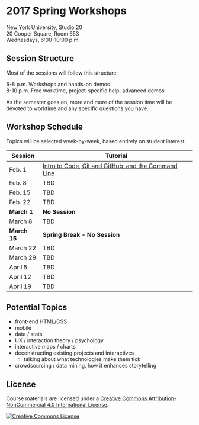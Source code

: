 # 2017 Spring Workshops

New York University, Studio 20  
20 Cooper Square, Room 653  
Wednesdays, 6:00-10:00 p.m.

## Session Structure
Most of the sessions will follow this structure:

6-8 p.m. Workshops and hands-on demos  
8-10 p.m. Free worktime, project-specific help, advanced demos

As the semester goes on, more and more of the session time will be devoted to worktime and any specific questions you have.

## Workshop Schedule
Topics will be selected week-by-week, based entirely on student interest.

| Session | Tutorial |
| --- | --- |
| Feb. 1 | [Intro to Code, Git and GitHub, and the Command Line](week1.md) |
| Feb. 8 | TBD |
| Feb. 15 | TBD |
| Feb. 22 | TBD |
| **March 1** | **No Session** |
| March 8 | TBD |
| **March 15** | **Spring Break - No Session** |
| March 22 | TBD |
| March 29 | TBD |
| April 5 | TBD |
| April 12 | TBD |
| April 19 | TBD |

## Potential Topics

- front-end HTML/CSS
- mobile
- data / stats
- UX / interaction theory / psychology
- interactive maps / charts
- deconstructing existing projects and interactives
  - talking about what technologies make them tick
- crowdsourcing / data mining, how it enhances storytelling

## License
Course materials are licensed under a <a rel="license" href="http://creativecommons.org/licenses/by-nc/4.0/">Creative Commons Attribution-NonCommercial 4.0 International License</a>.

<a rel="license" href="http://creativecommons.org/licenses/by-nc/4.0/"><img alt="Creative Commons License" style="border-width:0" src="https://i.creativecommons.org/l/by-nc/4.0/88x31.png" /></a>
